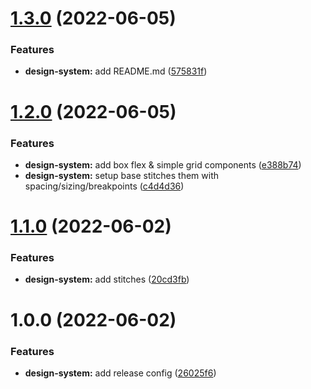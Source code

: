 # [1.3.0](https://github.com/andrewgeorgemitchell/design-system/compare/v1.2.0...v1.3.0) (2022-06-05)


### Features

* **design-system:** add README.md ([575831f](https://github.com/andrewgeorgemitchell/design-system/commit/575831ff2b90e823a8e1d8f12a22804fab0d473c))

# [1.2.0](https://github.com/andrewgeorgemitchell/design-system/compare/v1.1.0...v1.2.0) (2022-06-05)


### Features

* **design-system:** add box flex & simple grid components ([e388b74](https://github.com/andrewgeorgemitchell/design-system/commit/e388b74d69732787b55ec7d46eadf319625bc704))
* **design-system:** setup base stitches them with spacing/sizing/breakpoints ([c4d4d36](https://github.com/andrewgeorgemitchell/design-system/commit/c4d4d3665348ad16acb6c73805de169326037cb7))

# [1.1.0](https://github.com/andrewgeorgemitchell/design-system/compare/v1.0.0...v1.1.0) (2022-06-02)


### Features

* **design-system:** add stitches ([20cd3fb](https://github.com/andrewgeorgemitchell/design-system/commit/20cd3fb84dd33307b91d835b73b4a4423b98c4ed))

# 1.0.0 (2022-06-02)


### Features

* **design-system:** add release config ([26025f6](https://github.com/andrewgeorgemitchell/design-system/commit/26025f6855ec07df3d6774194599648eb9fba64f))
